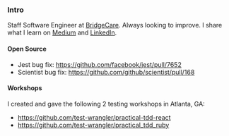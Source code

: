### Intro

Staff Software Engineer at [BridgeCare](https://getbridgecare.com/). Always looking to improve. I share what I learn on [Medium](medium.com/@donschrimsher) and [LinkedIn](https://www.linkedin.com/in/donald-schrimsher-20b681116/).

<!--
**theotherdon/theotherdon** is a ✨ _special_ ✨ repository because its `README.md` (this file) appears on your GitHub profile.

Here are some ideas to get you started:

- 🔭 I’m currently working on ...
- 🌱 I’m currently learning ...
- 👯 I’m looking to collaborate on ...
- 🤔 I’m looking for help with ...
- 💬 Ask me about ...
- 📫 How to reach me: ...
- 😄 Pronouns: ...
- ⚡ Fun fact: ...
-->

#### Open Source

- Jest bug fix: https://github.com/facebook/jest/pull/7652
- Scientist bug fix: https://github.com/github/scientist/pull/168

#### Workshops

I created and gave the following 2 testing workshops in Atlanta, GA:

- https://github.com/test-wrangler/practical-tdd-react
- https://github.com/test-wrangler/practical_tdd_ruby
